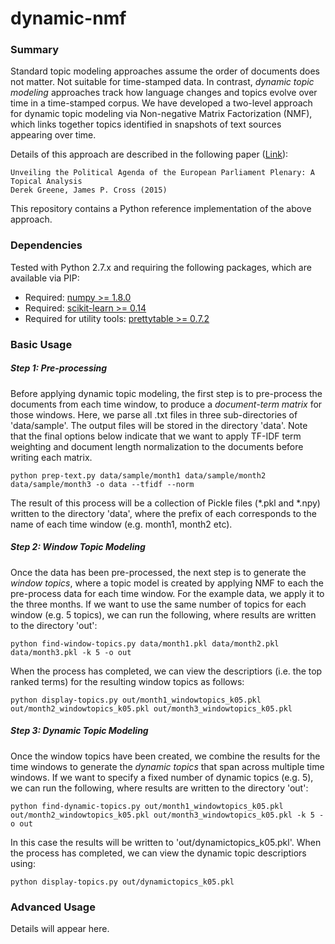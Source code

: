 # dynamic-nmf

### Summary

Standard topic modeling approaches assume the order of documents does not matter. Not suitable for time-stamped data. In contrast, *dynamic topic modeling* approaches track how language changes and topics evolve over time in a time-stamped corpus. We have developed a two-level approach for dynamic topic modeling via Non-negative Matrix Factorization (NMF), which links together topics identified in snapshots of text sources appearing over time.

Details of this approach are described in the following paper ([Link](http://arxiv.org/abs/1505.07302)):

	Unveiling the Political Agenda of the European Parliament Plenary: A Topical Analysis
	Derek Greene, James P. Cross (2015)
	
This repository contains a Python reference implementation of the above approach.

### Dependencies
Tested with Python 2.7.x and requiring the following packages, which are available via PIP:

* Required: [numpy >= 1.8.0](http://www.numpy.org/)
* Required: [scikit-learn >= 0.14](http://scikit-learn.org/stable/)
* Required for utility tools: [prettytable >= 0.7.2](https://code.google.com/p/prettytable/)

### Basic Usage
##### Step 1: Pre-processing
Before applying dynamic topic modeling, the first step is to pre-process the documents from each time window, to produce a *document-term matrix* for those windows. Here, we parse all .txt files in three sub-directories of 'data/sample'. The output files will be stored in the directory 'data'. Note that the final options below indicate that we want to apply TF-IDF term weighting and document length normalization to the documents before writing each matrix.

	python prep-text.py data/sample/month1 data/sample/month2 data/sample/month3 -o data --tfidf --norm

The result of this process will be a collection of Pickle files (*.pkl and *.npy) written to the directory 'data', where the prefix of each corresponds to the name of each time window (e.g. month1, month2 etc).

##### Step 2: Window Topic Modeling 
Once the data has been pre-processed, the next step is to generate the *window topics*, where a topic model is created by applying NMF to each the pre-process data for each time window. For the example data, we apply it to the three months. If we want to use the same number of topics for each window (e.g. 5 topics), we can run the following, where results are written to the directory 'out':
	
	python find-window-topics.py data/month1.pkl data/month2.pkl data/month3.pkl -k 5 -o out

When the process has completed, we can view the descriptiors (i.e. the top ranked terms) for the resulting window topics as follows:

	python display-topics.py out/month1_windowtopics_k05.pkl out/month2_windowtopics_k05.pkl out/month3_windowtopics_k05.pkl

##### Step 3: Dynamic Topic Modeling 
Once the window topics have been created, we combine the results for the time windows to generate the *dynamic topics* that span across multiple time windows. If we want to specify a fixed number of dynamic topics (e.g. 5), we can run the following, where results are written to the directory 'out':

	python find-dynamic-topics.py out/month1_windowtopics_k05.pkl out/month2_windowtopics_k05.pkl out/month3_windowtopics_k05.pkl -k 5 -o out
	
In this case the results will be written to 'out/dynamictopics_k05.pkl'. When the process has completed, we can view the dynamic topic descriptiors using:

	python display-topics.py out/dynamictopics_k05.pkl

### Advanced Usage

Details will appear here.

